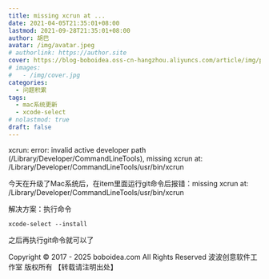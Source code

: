 ```yaml
---
title: missing xcrun at ...
date: 2021-04-05T21:35:01+08:00
lastmod: 2021-09-28T21:35:01+08:00
author: 胡巴
avatar: /img/avatar.jpeg
# authorlink: https://author.site
cover: https://blog-boboidea.oss-cn-hangzhou.aliyuncs.com/article/img/posts/missing xcrun at.jpg
# images:
#   - /img/cover.jpg
categories:
  - 问题积累
tags:
  - mac系统更新
  - xcode-select
# nolastmod: true
draft: false
---
```


xcrun: error: invalid active developer path (/Library/Developer/CommandLineTools), missing xcrun at: /Library/Developer/CommandLineTools/usr/bin/xcrun

<!--more-->

今天在升级了Mac系统后，在item里面运行git命令后报错：missing xcrun at: /Library/Developer/CommandLineTools/usr/bin/xcrun

解决方案：执行命令

```
xcode-select --install
```

之后再执行git命令就可以了

<!--declare-declare-->

Copyright &copy; 2017 - 2025 boboidea.com All Rights Reserved 波波创意软件工作室 版权所有 【转载请注明出处】
